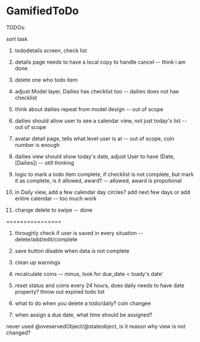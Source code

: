 # GamifiedToDo

TODOs:

sort task

1. tododetails screen, check list 
3. details page needs to have a local copy to handle cancel  -- think i am done

2. delete one who todo item 

1. adjust Model layer, Dailies has checklist too   --  dailies does not hae checklist
4. think about dailies repeat from model design -- out of scope
5. dailies should allow user to see a calendar view,   not just today's list  -- out of scope
6. avatar detail page,  tells what level user is at  -- out of scope,  coin number is enough

8. dailies view should show today's date,  adjust User to have (Date, [Dailies]) -- still thinking

3. logic to mark a todo item complete,  if checklist is not complete, but mark it as complete, is it allowed, award?
  -- allowed,  award is propotional

4. in Daily view,  add a few calendar day circles?   add next few days or add entire calendar  -- too much work
5. change delete to swipe -- done

================

1. throughly check if user is saved in every situation -- delete/add/edit/complete
3. save button disable when data is not complete
6. clean up warnings

4. recalculate coins -- minus, look for due_date < toady's date'
2. reset status and coins every 24 hours, does daily needs to have date property? throw out expired todo list
7. what to do when you delete a todo/daily?   coin changee
8. when assign a due date,  what time should be assigned?


never used @oveservedObject/@stateobject,  is it reason why view is not changed?
